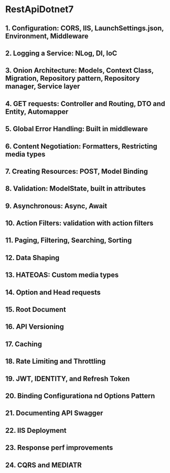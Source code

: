 # RestApiDotnet7
## 1. Configuration: CORS, IIS, LaunchSettings.json, Environment, Middleware
## 2. Logging a Service: NLog, DI, IoC
## 3. Onion Architecture: Models, Context Class, Migration, Repository pattern, Repository manager, Service layer
## 4. GET requests: Controller and Routing, DTO and Entity, Automapper
## 5. Global Error Handling: Built in middleware
## 6. Content Negotiation: Formatters, Restricting media types
## 7. Creating Resources: POST, Model Binding
## 8. Validation: ModelState, built in attributes
## 9. Asynchronous: Async, Await
## 10. Action Filters: validation with action filters
## 11. Paging, Filtering, Searching, Sorting
## 12. Data Shaping
## 13. HATEOAS: Custom media types
## 14. Option and Head requests
## 15. Root Document
## 16. API Versioning
## 17. Caching
## 18. Rate Limiting and Throttling
## 19. JWT, IDENTITY, and Refresh Token
## 20. Binding Configurationa nd Options Pattern
## 21. Documenting API Swagger
## 22. IIS Deployment
## 23. Response perf improvements
## 24. CQRS and MEDIATR

